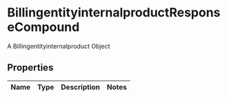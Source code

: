 

# BillingentityinternalproductResponseCompound

A Billingentityinternalproduct Object

## Properties

| Name | Type | Description | Notes |
|------------ | ------------- | ------------- | -------------|



